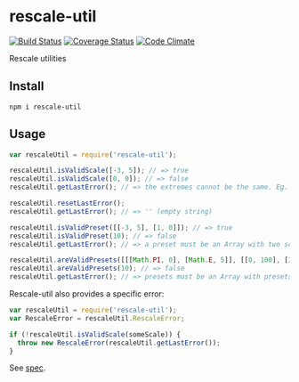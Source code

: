 # rescale-util

[![Build Status](https://travis-ci.org/javiercejudo/rescale-util.svg)](https://travis-ci.org/javiercejudo/rescale-util)
[![Coverage Status](https://coveralls.io/repos/javiercejudo/rescale-util/badge.svg?branch=master)](https://coveralls.io/r/javiercejudo/rescale-util?branch=master)
[![Code Climate](https://codeclimate.com/github/javiercejudo/rescale-util/badges/gpa.svg)](https://codeclimate.com/github/javiercejudo/rescale-util)

Rescale utilities

## Install

    npm i rescale-util

## Usage

```js
var rescaleUtil = require('rescale-util');

rescaleUtil.isValidScale([-3, 5]); // => true
rescaleUtil.isValidScale([0, 0]); // => false
rescaleUtil.getLastError(); // => the extremes cannot be the same. Eg. [0, 1]

rescaleUtil.resetLastError();
rescaleUtil.getLastError(); // => '' (empty string)

rescaleUtil.isValidPreset([[-3, 5], [1, 0]]); // => true
rescaleUtil.isValidPreset(10); // => false
rescaleUtil.getLastError(); // => a preset must be an Array with two scales. Eg. [[0, 100], [32, 212]]

rescaleUtil.areValidPresets([[[Math.PI, 0], [Math.E, 5]], [[0, 100], [32, 212]]]); // => true
rescaleUtil.areValidPresets(10); // => false
rescaleUtil.getLastError(); // => presets must be an Array with presets. Eg. [[[0, 100], [32, 212]], [[0, 100], [-273.15, -173.15]]]
```

Rescale-util also provides a specific error:

```js
var rescaleUtil = require('rescale-util');
var RescaleError = rescaleUtil.RescaleError;

if (!rescaleUtil.isValidScale(someScale)) {
  throw new RescaleError(rescaleUtil.getLastError());
}
```

See [spec](test/spec.js).
